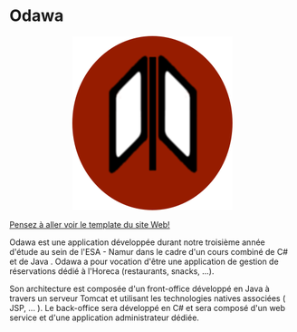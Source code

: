 # Odawa

<p align="center"><img src="RoundOdawa.png" /></p>

[Pensez à aller voir le template du site Web!](http://errensuge.github.io/Odawa/)

Odawa est une application développée durant notre troisième année
d'étude au sein de l'ESA - Namur dans le cadre d'un cours combiné de C# et de Java .
Odawa a pour vocation d'être une application de gestion de réservations dédié à l'Horeca (restaurants, snacks, ...).


Son architecture est composée d'un front-office développé en Java à travers un serveur Tomcat et utilisant les technologies natives associées ( JSP, ... ). Le back-office sera développé en C# et sera composé d'un web service et d'une application administrateur dédiée.
